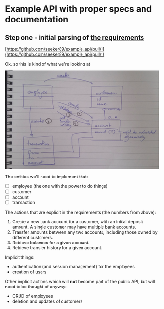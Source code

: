 # Example API with proper specs and documentation




## Step one - initial parsing of [the requirements](docs/build_a_bank.md)

[https://github.com/seeker89/example_api/pull/1](https://github.com/seeker89/example_api/pull/1)

Ok, so this is kind of what we're looking at

![zee UML](docs/uml.png)


The entities we'll need to implement that:

- [ ] employee (the one with the power to do things)
- [ ] customer
- [ ] account
- [ ] transaction

The actions that are explicit in the requirements (the numbers from above):

1. Create a new bank account for a customer, with an initial deposit amount. A single customer may have multiple bank accounts.
2. Transfer amounts between any two accounts, including those owned by different customers.
3. Retrieve balances for a given account.
4. Retrieve transfer history for a given account.

Implicit things:

- authentication (and session management) for the employees
- creation of users


Other implicit actions which will __not__ become part of the public API, but will need to be thought of anyway:

- CRUD of employees
- deletion and updates of customers


